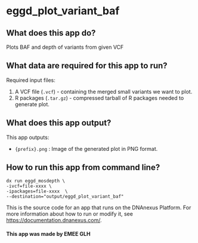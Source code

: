 # eggd_plot_variant_baf

## What does this app do?
Plots BAF and depth of variants from given VCF


## What data are required for this app to run?
Required input files:
1. A VCF file (`.vcf`) - containing the merged small variants we want to plot.
2. R packages (`.tar.gz`) - compressed tarball of R packages needed to generate plot.


## What does this app output?
This app outputs:
- `{prefix}.png` : Image of the generated plot in PNG format.


## How to run this app from command line?
```
dx run eggd_mosdepth \
-ivcf=file-xxxx \
-ipackages=file-xxxx  \
--destination="output/eggd_plot_variant_baf"
```

This is the source code for an app that runs on the DNAnexus Platform.
For more information about how to run or modify it, see
https://documentation.dnanexus.com/.

#### This app was made by EMEE GLH